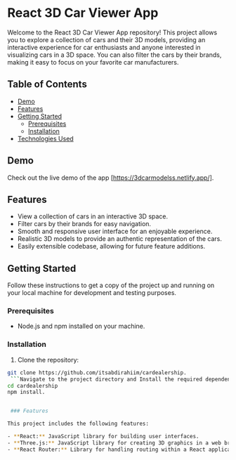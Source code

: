 # React 3D Car Viewer App

Welcome to the React 3D Car Viewer App repository! This project allows you to explore a collection of cars and their 3D models, providing an interactive experience for car enthusiasts and anyone interested in visualizing cars in a 3D space. You can also filter the cars by their brands, making it easy to focus on your favorite car manufacturers.

## Table of Contents

- [Demo](#demo)
- [Features](#features)
- [Getting Started](#getting-started)
  - [Prerequisites](#prerequisites)
  - [Installation](#installation)
- [Technologies Used](#technologies-used)


## Demo

Check out the live demo of the app [https://3dcarmodelss.netlify.app/].

## Features

- View a collection of cars in an interactive 3D space.
- Filter cars by their brands for easy navigation.
- Smooth and responsive user interface for an enjoyable experience.
- Realistic 3D models to provide an authentic representation of the cars.
- Easily extensible codebase, allowing for future feature additions.

## Getting Started

Follow these instructions to get a copy of the project up and running on your local machine for development and testing purposes.

### Prerequisites

- Node.js and npm installed on your machine.

### Installation

1. Clone the repository:

```bash
git clone https://github.com/itsabdirahiim/cardealership.
 ```Navigate to the project directory and Install the required dependencies
cd cardealership
npm install.


 ### Features

This project includes the following features:

- **React:** JavaScript library for building user interfaces.
- **Three.js:** JavaScript library for creating 3D graphics in a web browser.
- **React Router:** Library for handling routing within a React application.




















